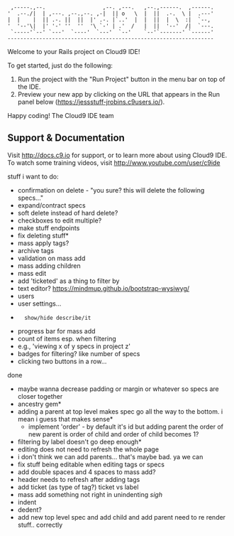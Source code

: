 
     ,-----.,--.                  ,--. ,---.   ,--.,------.  ,------.
    '  .--./|  | ,---. ,--.,--. ,-|  || o   \  |  ||  .-.  \ |  .---'
    |  |    |  || .-. ||  ||  |' .-. |`..'  |  |  ||  |  \  :|  `--, 
    '  '--'\|  |' '-' ''  ''  '\ `-' | .'  /   |  ||  '--'  /|  `---.
     `-----'`--' `---'  `----'  `---'  `--'    `--'`-------' `------'
    ----------------------------------------------------------------- 


Welcome to your Rails project on Cloud9 IDE!

To get started, just do the following:

1. Run the project with the "Run Project" button in the menu bar on top of the IDE.
2. Preview your new app by clicking on the URL that appears in the Run panel below (https://jessstuff-jrobins.c9users.io/).

Happy coding!
The Cloud9 IDE team


## Support & Documentation

Visit http://docs.c9.io for support, or to learn more about using Cloud9 IDE. 
To watch some training videos, visit http://www.youtube.com/user/c9ide

stuff i want to do:
- confirmation on delete - "you sure? this will delete the following specs..."
- expand/contract specs
- soft delete instead of hard delete?
- checkboxes to edit multiple?
- make stuff endpoints
- fix deleting stuff*
- mass apply tags?
- archive tags
- validation on mass add
- mass adding children
- mass edit
- add 'ticketed' as a thing to filter by
- text editor? https://mindmup.github.io/bootstrap-wysiwyg/
- users
-   user settings...
-       show/hide describe/it
- progress bar for mass add
- count of items esp. when filtering
-   e.g., 'viewing x of y specs in project z'
- badges for filtering? like number of specs
- clicking two buttons in a row...



done
- maybe wanna decrease padding or margin or whatever so specs are closer together
- ancestry gem*
- adding a parent at top level makes spec go all the way to the bottom. i mean i guess that makes sense*
    -  implement 'order' - by default it's id but adding parent the order of new parent is order of child and order
        of child becomes 1?
- filtering by label doesn't go deep enough*
- editing does not need to refresh the whole page
- i don't think we can add parents... that's maybe bad. ya we can
- fix stuff being editable when editing tags or specs
- add double spaces and 4 spaces to mass add?
- header needs to refresh after adding tags
- add ticket (as type of tag?) ticket vs label
- mass add something not right in unindenting *sigh*
- indent
- dedent?
- add new top level spec and add child and add parent need to re render stuff.. correctly
